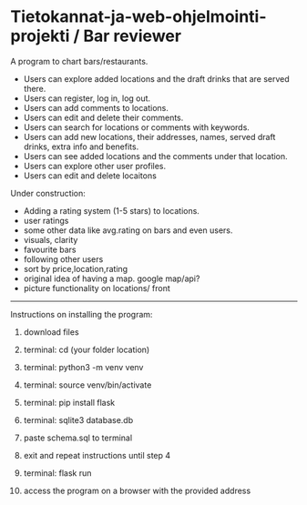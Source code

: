 # Tietokannat-ja-web-ohjelmointi-projekti / Bar reviewer

A program to chart bars/restaurants.

- Users can explore added locations and the draft drinks that are served there.
- Users can register, log in, log out.
- Users can add comments to locations.
- Users can edit and delete their comments.
- Users can search for locations or comments with keywords.
- Users can add new locations, their addresses, names, served draft drinks, extra info and benefits.
- Users can see added locations and the comments under that location. 
- Users can explore other user profiles.
- Users can edit and delete locaitons




Under construction:
- Adding a rating system (1-5 stars) to locations.
- user ratings
- some other data like avg.rating on bars and even users.
- visuals, clarity
- favourite bars
- following other users
- sort by price,location,rating
- original idea of having a map. google map/api?
- picture functionality on locations/ front



--------------------------------------------------------------------------------------------
Instructions on installing the program:

1. download files
2. terminal: cd (your folder location)
3. terminal: python3 -m venv venv
4. terminal: source venv/bin/activate
5. terminal: pip install flask
6. terminal: sqlite3 database.db
7.  paste schema.sql to terminal

8. exit and repeat instructions until step 4
9. terminal: flask run
10. access the program on a browser with the provided address





